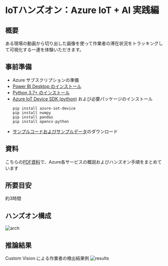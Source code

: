 # IoTハンズオン：Azure IoT + AI 実践編

## 概要
ある現場の動画から切り出した画像を使って作業者の滞在状況をトラッキングして可視化する一連を体験いただきます。

## 事前準備
- Azure サブスクリプションの準備
- [Power BI Desktop のインストール](https://powerbi.microsoft.com/ja-jp/downloads/)
- [Python 3.7+ のインストール](https://www.python.org/downloads/)
- [Azure IoT Device SDK (python)](https://github.com/Azure/azure-iot-sdk-python/tree/master/azure-iot-device#installation) および必要パッケージのインストール
    ```
    pip install azure-iot-device
    pip install numpy
    pip install pandas
    pip install opencv-python
    ```     
- [サンプルコードおよびサンプルデータ](https://github.com/yahanda/hands-on-iot-customvision)のダウンロード

## 資料
こちらの[PDF資料](https://github.com/yahanda/hands-on-iot-customvision/raw/main/Hands-On-IoT-AI_CustomVision.pdf)で、Azure各サービスの概説およびハンズオン手順をまとめています

## 所要目安
約3時間

## ハンズオン構成 
![arch](https://raw.githubusercontent.com/wiki/yahanda/hands-on-iot-customvision/hands-on-arch.jpg)

## 推論結果
Custom Vision による作業者の検出結果例
![results](https://raw.githubusercontent.com/wiki/yahanda/hands-on-iot-customvision/person-detection-results.gif)
